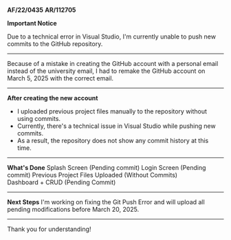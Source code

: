 **AF/22/0435**  **AR/112705**

**Important Notice**

Due to a technical error in Visual Studio, I'm currently unable to push new commits to the GitHub repository.

---
Because of a mistake in creating the GitHub account with a personal email instead of the university email, I had to remake the GitHub account on March 5, 2025 with the correct email.

---

**After creating the new account**

- I uploaded previous project files manually to the repository without using commits.
- Currently, there's a technical issue in Visual Studio while pushing new commits.
- As a result, the repository does not show any commit history at this time.
  
---

**What's Done**
Splash Screen (Pending commit) 
Login Screen  (Pending  commit)
Previous Project Files Uploaded (Without Commits)  
Dashboard + CRUD (Pending Commit)

---

**Next Steps**
I'm working on fixing the Git Push Error and will upload all pending modifications before March 20, 2025.

---

Thank you for understanding!



